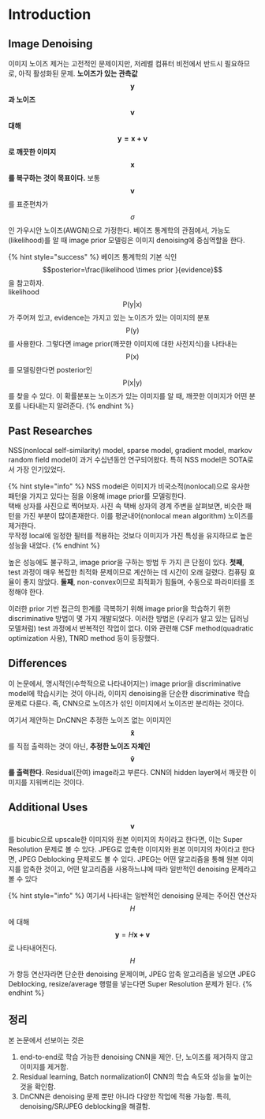 # Introduction

## Image Denoising

이미지 노이즈 제거는 고전적인 문제이지만, 저레벨 컴퓨터 비전에서 반드시 필요하므로, 아직 활성화된 문제. **노이즈가 있는 관측값** $$\mathbf y$$**과 노이즈** $$\mathbf v$$ **대해** $$\mathbf{y=x+v}$$**로 깨끗한 이미지** $$\mathbf{x}$$**를 복구하는 것이 목표이다.** 보통 $$\mathbf v$$를 표준편차가 $$\sigma$$인 가우시안 노이즈\(AWGN\)으로 가정한다. 베이즈 통계학의 관점에서, 가능도\(likelihood\)를 알 때 image prior 모델링은 이미지 denoising에 중심역할을 한다.

{% hint style="success" %}
베이즈 통계학의 기본 식인 $$posterior=\frac{likelihood \times prior }{evidence}$$을 참고하자.  
likelihood $$\mathrm{P(y|x)}$$ 가 주어져 있고, evidence는 가지고 있는 노이즈가 있는 이미지의 분포 $$\mathrm{P(y)}$$를 사용한다. 그렇다면 image prior\(깨끗한 이미지에 대한 사전지식\)을 나타내는 $$\mathrm{P(x)}$$를 모델링한다면 posterior인 $$\mathrm{P(x|y)}$$를 찾을 수 있다. 이 확률분포는 노이즈가 있는 이미지를 알 때, 깨끗한 이미지가 어떤 분포를 나타내는지 알려준다.
{% endhint %}

## Past Researches

NSS\(nonlocal self-similarity\) model, sparse model, gradient model, markov random field model이 과거 수십년동안 연구되어왔다. 특히 NSS model은 SOTA로서 가장 인기있었다.

{% hint style="info" %}
NSS model은 이미지가 비국소적\(nonlocal\)으로 유사한 패턴을 가지고 있다는 점을 이용해 image prior를 모델링한다.  
택배 상자를 사진으로 찍어보자. 사진 속 택배 상자의 경계 주변을 살펴보면, 비슷한 패턴을 가진 부분이 많이존재한다. 이를 평균내어\(nonlocal mean algorithm\) 노이즈를 제거한다.  
무작정 local에 일정한 필터를 적용하는 것보다 이미지가 가진 특성을 유지하므로 높은 성능을 내었다.
{% endhint %}

높은 성능에도 불구하고, image prior을 구하는 방법 두 가지 큰 단점이 있다. **첫째**, test 과정이 매우 복잡한 최적화 문제이므로 계산하는 데 시간이 오래 걸렸다. 컴퓨팅 효율이 좋지 않았다. **둘째**, non-convex이므로 최적화가 힘들며, 수동으로 파라미터를 조정해야 한다.

이러한 prior 기반 접근의 한계를 극복하기 위해 image prior을 학습하기 위한 discriminative 방법이 몇 가지 개발되었다. 이러한 방법은 \(우리가 알고 있는 딥러닝 모델처럼\) test 과정에서 반복적인 작업이 없다. 이와 관련해 CSF method\(quadratic optimization 사용\), TNRD method 등이 등장했다.

## Differences

이 논문에서, 명시적인\(수학적으로 나타내어지는\) image prior을 discriminative model에 학습시키는 것이 아니라, 이미지 denoising을 단순한 discriminative 학습 문제로 다룬다. 즉, CNN으로 노이즈가 섞인 이미지에서 노이즈만 분리하는 것이다.

여기서 제안하는 DnCNN은 추정한 노이즈 없는 이미지인 $$\mathbf{\hat{x}}$$를 직접 출력하는 것이 아닌, **추정한 노이즈 자체인** $$\mathbf{\hat{v}}$$**를 출력한다**. Residual\(잔여\) image라고 부른다. CNN의 hidden layer에서 깨끗한 이미지를 지워버리는 것이다.

## Additional Uses

$$\mathbf{v}$$를 bicubic으로 upscale한 이미지와 원본 이미지의 차이라고 한다면, 이는 Super Resolution 문제로 볼 수 있다. JPEG로 압축한 이미지와 원본 이미지의 차이라고 한다면, JPEG Deblocking 문제로도 볼 수 있다. JPEG는 어떤 알고리즘을 통해 원본 이미지를 압축한 것이고, 어떤 알고리즘을 사용하느냐에 따라 일반적인 denoising 문제라고 볼 수 있다

{% hint style="info" %}
여기서 나타내는 일반적인 denoising 문제는 주어진 연산자 $$H$$에 대해 $$\mathbf{y}=H\mathbf{ x+v}$$ 로 나타내어진다. $$H$$가 항등 연산자라면 단순한 denoising 문제이며, JPEG 압축 알고리즘을 넣으면 JPEG Deblocking, resize/average 행렬을 넣는다면 Super Resolution 문제가 된다.
{% endhint %}

## 정리

본 논문에서 선보이는 것은

1. end-to-end로 학습 가능한 denoising CNN을 제안. 단, 노이즈를 제거하지 않고 이미지를 제거함.
2. Residual learning, Batch normalization이 CNN의 학습 속도와 성능을 높이는 것을 확인함.
3. DnCNN은 denoising 문제 뿐만 아니라 다양한 작업에 적용 가능함. 특히, denoising/SR/JPEG deblocking을 해결함.

